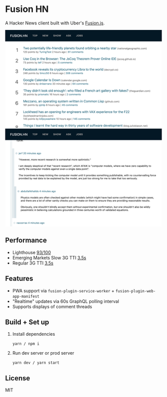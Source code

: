 # Fusion HN

A Hacker News client built with Uber's [Fusion.js](https://fusionjs.com).

![mobile screenshot](./src/screenshots/fusion-hn-top.png)
![comment thread screenshot](./src/screenshots/fusion-hn-comments.png)


## Performance
- Lighthouse [93/100](https://www.webpagetest.org/lighthouse.php?test=190617_TS_90973ca8d7a8b1044a45c584c7682002&run=3)
- Emerging Markets Slow 3G TTI [3.5s](https://www.webpagetest.org/result/190617_M0_a692f752eefbdfff4217fc6a47c40fbf/)
- Regular 3G TTI [3.5s](https://www.webpagetest.org/result/190617_TS_90973ca8d7a8b1044a45c584c7682002/)

## Features
- PWA support via `fusion-plugin-service-worker` + `fusion-plugin-web-app-manifest`
- "Realtime" updates via 60s GraphQL polling interval
- Supports displays of comment threads

## Build + Set up
1. Install dependencies
    ```
    yarn / npm i
    ```
2. Run dev server or prod server
    ```
    yarn dev / yarn start
    ```

## License
MIT